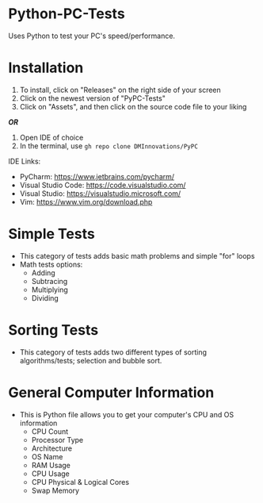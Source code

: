 # Python-PC-Tests
Uses Python to test your PC's speed/performance. 

# Installation
1. To install, click on "Releases" on the right side of your screen 
2. Click on the newest version of "PyPC-Tests"
3. Click on "Assets", and then click on the source code file to your liking

___OR___

1. Open IDE of choice
2. In the terminal, use `gh repo clone DMInnovations/PyPC`

IDE Links:
- PyCharm: https://www.jetbrains.com/pycharm/
- Visual Studio Code: https://code.visualstudio.com/
- Visual Studio: https://visualstudio.microsoft.com/
- Vim: https://www.vim.org/download.php

# Simple Tests
- This category of tests adds basic math problems and simple "for" loops
- Math tests options:
    - Adding
    - Subtracing
    - Multiplying
    - Dividing

# Sorting Tests
- This category of tests adds two different types of sorting algorithms/tests; selection and bubble sort.

# General Computer Information
- This is Python file allows you to get your computer's CPU and OS information
    - CPU Count
    - Processor Type
    - Architecture
    - OS Name
    - RAM Usage
    - CPU Usage
    - CPU Physical & Logical Cores
    - Swap Memory
